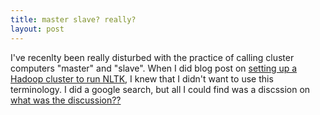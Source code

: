 ```yaml
---
title: master slave? really?
layout: post
---
```

I've recenlty been really disturbed with the practice of calling cluster computers "master" and "slave". When I did  blog post on [setting up a Hadoop cluster to run NLTK][1], I knew that I didn't want to use this terminology. I did a google search, but all I could find was a discssion on [what was the discussion??][2]

[1]:http://themrmax.github.io/2015/07/16/a-python-nltk-wordnet-udf-in-hive.html
[2]:http://findthelink
